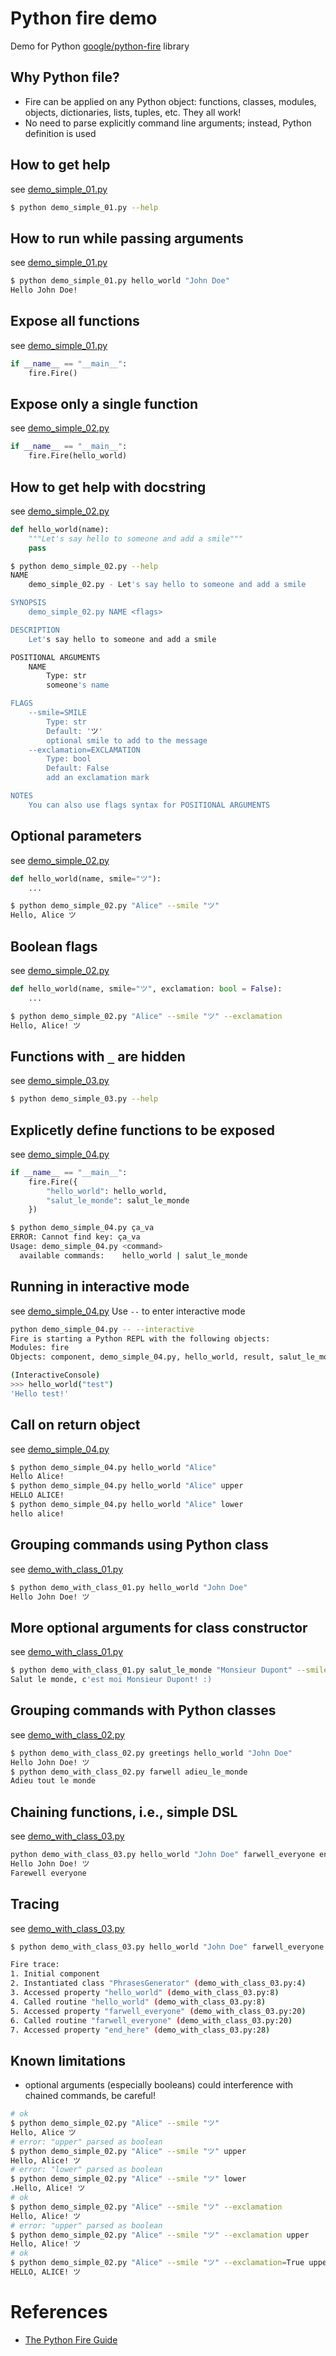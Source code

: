 # Python fire demo

Demo for Python [google/python-fire](https://github.com/google/python-fire) library

## Why Python file?
* Fire can be applied on any Python object: functions, classes, modules, objects, dictionaries, lists, tuples, etc. They all work!
* No need to parse explicitly command line arguments; instead, Python definition is used

## How to get help
see [demo_simple_01.py](demo_simple_01.py)
```bash
$ python demo_simple_01.py --help
```


## How to run while passing arguments
see [demo_simple_01.py](demo_simple_01.py)
```bash
$ python demo_simple_01.py hello_world "John Doe"
Hello John Doe!
```

## Expose all functions
see [demo_simple_01.py](demo_simple_01.py)
```python
if __name__ == "__main__":
    fire.Fire()
```

## Expose only a single function
see [demo_simple_02.py](demo_simple_02.py)
```python
if __name__ == "__main__":
    fire.Fire(hello_world)
```

## How to get help with docstring
see [demo_simple_02.py](demo_simple_02.py)
```python
def hello_world(name):
    """Let's say hello to someone and add a smile"""
    pass
```

```bash
$ python demo_simple_02.py --help
NAME
    demo_simple_02.py - Let's say hello to someone and add a smile

SYNOPSIS
    demo_simple_02.py NAME <flags>

DESCRIPTION
    Let's say hello to someone and add a smile

POSITIONAL ARGUMENTS
    NAME
        Type: str
        someone's name

FLAGS
    --smile=SMILE
        Type: str
        Default: 'ツ'
        optional smile to add to the message
    --exclamation=EXCLAMATION
        Type: bool
        Default: False
        add an exclamation mark

NOTES
    You can also use flags syntax for POSITIONAL ARGUMENTS
```

## Optional parameters
see [demo_simple_02.py](demo_simple_02.py)
```python
def hello_world(name, smile="ツ"):
    ...
```

```bash
$ python demo_simple_02.py "Alice" --smile "ツ"
Hello, Alice ツ
```

## Boolean flags
see [demo_simple_02.py](demo_simple_02.py)
```python
def hello_world(name, smile="ツ", exclamation: bool = False):
    ...
```

```bash
$ python demo_simple_02.py "Alice" --smile "ツ" --exclamation
Hello, Alice! ツ
```

## Functions with `_` are hidden
see [demo_simple_03.py](demo_simple_03.py)
```bash
$ python demo_simple_03.py --help
```

## Explicetly define functions to be exposed
see [demo_simple_04.py](demo_simple_04.py)
```python
if __name__ == "__main__":
    fire.Fire({
        "hello_world": hello_world,
        "salut_le_monde": salut_le_monde
    })
```

```bash
$ python demo_simple_04.py ça_va
ERROR: Cannot find key: ça_va
Usage: demo_simple_04.py <command>
  available commands:    hello_world | salut_le_monde
```

## Running in interactive mode
see [demo_simple_04.py](demo_simple_04.py)
Use `--` to enter interactive mode 
```bash
python demo_simple_04.py -- --interactive
Fire is starting a Python REPL with the following objects:
Modules: fire
Objects: component, demo_simple_04.py, hello_world, result, salut_le_monde, trace, ça_va

(InteractiveConsole)
>>> hello_world("test")
'Hello test!'
```

## Call on return object
see [demo_simple_04.py](demo_simple_04.py)
```bash
$ python demo_simple_04.py hello_world "Alice"
Hello Alice!
$ python demo_simple_04.py hello_world "Alice" upper
HELLO ALICE!
$ python demo_simple_04.py hello_world "Alice" lower
hello alice!
```

## Grouping commands using Python class
see [demo_with_class_01.py](demo_with_class_01.py)
```bash
$ python demo_with_class_01.py hello_world "John Doe"
Hello John Doe! ツ
```

## More optional arguments for class constructor
see [demo_with_class_01.py](demo_with_class_01.py)
```bash
$ python demo_with_class_01.py salut_le_monde "Monsieur Dupont" --smile ":)"
Salut le monde, c'est moi Monsieur Dupont! :)
```

## Grouping commands with Python classes
see [demo_with_class_02.py](demo_with_class_02.py)
```bash
$ python demo_with_class_02.py greetings hello_world "John Doe"
Hello John Doe! ツ
$ python demo_with_class_02.py farwell adieu_le_monde
Adieu tout le monde
```

## Chaining functions, i.e., simple DSL
see [demo_with_class_03.py](demo_with_class_03.py)
```bash
python demo_with_class_03.py hello_world "John Doe" farwell_everyone end_here
Hello John Doe! ツ
Farewell everyone
```

## Tracing
see [demo_with_class_03.py](demo_with_class_03.py)
```bash
$ python demo_with_class_03.py hello_world "John Doe" farwell_everyone end_here -- --trace

Fire trace:
1. Initial component
2. Instantiated class "PhrasesGenerator" (demo_with_class_03.py:4)
3. Accessed property "hello_world" (demo_with_class_03.py:8)
4. Called routine "hello_world" (demo_with_class_03.py:8)
5. Accessed property "farwell_everyone" (demo_with_class_03.py:20)
6. Called routine "farwell_everyone" (demo_with_class_03.py:20)
7. Accessed property "end_here" (demo_with_class_03.py:28)
```

## Known limitations
* optional arguments (especially booleans) could interference with chained commands, be careful!
```bash
# ok
$ python demo_simple_02.py "Alice" --smile "ツ"
Hello, Alice ツ
# error: "upper" parsed as boolean
$ python demo_simple_02.py "Alice" --smile "ツ" upper
Hello, Alice! ツ
# error: "lower" parsed as boolean
$ python demo_simple_02.py "Alice" --smile "ツ" lower
.Hello, Alice! ツ
# ok
$ python demo_simple_02.py "Alice" --smile "ツ" --exclamation
Hello, Alice! ツ
# error: "upper" parsed as boolean
$ python demo_simple_02.py "Alice" --smile "ツ" --exclamation upper
Hello, Alice! ツ
# ok
$ python demo_simple_02.py "Alice" --smile "ツ" --exclamation=True upper
HELLO, ALICE! ツ
```

# References
* [The Python Fire Guide](https://github.com/google/python-fire/blob/master/docs/guide.md)
